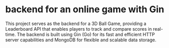 # backend for an online game with Gin

This project serves as the backend for a 3D Ball Game, providing a Leaderboard API that enables players to track and compare scores in real-time. The backend is built using Gin (Go) for its fast and efficient HTTP server capabilities and MongoDB for flexible and scalable data storage.
